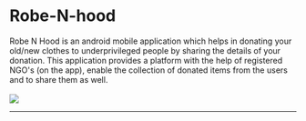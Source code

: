 # Robe-N-hood

Robe N Hood is an android mobile application which helps in donating your old/new clothes to underprivileged people by sharing the details of your donation. This application provides a platform with the help of registered NGO's (on the app), enable the collection of donated items from the users and to share them as well.
<br>
<br>
![](robeNhood_app.gif)

<hr>
